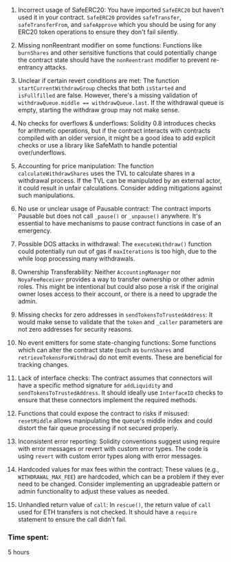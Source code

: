 1. Incorrect usage of SafeERC20:
   You have imported `SafeERC20` but haven't used it in your contract. `SafeERC20` provides `safeTransfer`, `safeTransferFrom`, and `safeApprove` which you should be using for any ERC20 token operations to ensure they don't fail silently.

2. Missing nonReentrant modifier on some functions:
   Functions like `burnShares` and other sensitive functions that could potentially change the contract state should have the `nonReentrant` modifier to prevent re-entrancy attacks.

3. Unclear if certain revert conditions are met:
   The function `startCurrentWithdrawGroup` checks that both `isStarted` and `isFullfilled` are false. However, there's a missing validation of `withdrawQueue.middle == withdrawQueue.last`. If the withdrawal queue is empty, starting the withdraw group may not make sense.

4. No checks for overflows & underflows:
   Solidity 0.8 introduces checks for arithmetic operations, but if the contract interacts with contracts compiled with an older version, it might be a good idea to add explicit checks or use a library like SafeMath to handle potential over/underflows.

5. Accounting for price manipulation:
   The function `calculateWithdrawShares` uses the TVL to calculate shares in a withdrawal process. If the TVL can be manipulated by an external actor, it could result in unfair calculations. Consider adding mitigations against such manipulations.

6. No use or unclear usage of Pausable contract:
   The contract imports Pausable but does not call `_pause()` or `_unpause()` anywhere. It's essential to have mechanisms to pause contract functions in case of an emergency.

7. Possible DOS attacks in withdrawal:
   The `executeWithdraw()` function could potentially run out of gas if `maxIterations` is too high, due to the while loop processing many withdrawals.

8. Ownership Transferability:
   Neither `AccountingManager` nor `NoyaFeeReceiver` provides a way to transfer ownership or other admin roles. This might be intentional but could also pose a risk if the original owner loses access to their account, or there is a need to upgrade the admin.

9. Missing checks for zero addresses in `sendTokensToTrustedAddress`:
   It would make sense to validate that the `token` and `_caller` parameters are not zero addresses for security reasons.

10. No event emitters for some state-changing functions:
    Some functions which can alter the contract state (such as `burnShares` and `retrieveTokensForWithdraw`) do not emit events. These are beneficial for tracking changes.

11. Lack of interface checks:
    The contract assumes that connectors will have a specific method signature for `addLiquidity` and `sendTokensToTrustedAddress`. It should ideally use `InterfaceID` checks to ensure that these connectors implement the required methods.

12. Functions that could expose the contract to risks if misused:
    `resetMiddle` allows manipulating the queue's middle index and could distort the fair queue processing if not secured properly.

13. Inconsistent error reporting:
    Solidity conventions suggest using require with error messages or revert with custom error types. The code is using `revert` with custom error types along with error messages.

14. Hardcoded values for max fees within the contract:
    These values (e.g., `WITHDRAWAL_MAX_FEE`) are hardcoded, which can be a problem if they ever need to be changed. Consider implementing an upgradeable pattern or admin functionality to adjust these values as needed.

15. Unhandled return value of `call`:
    In `rescue()`, the return value of `call` used for ETH transfers is not checked. It should have a `require` statement to ensure the call didn't fail.

### Time spent:
5 hours